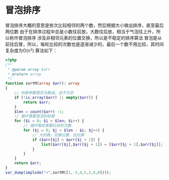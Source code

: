# 冒泡排序

冒泡排序大概的意思是依次比较相邻的两个数，然后根据大小做出排序，直至最后两位数
由于在排序过程中总是小数往前放，大数往后放，相当于气泡往上升，所以称作冒泡排序
涉及非相邻元素的位置交换，所以是不稳定的排序算法
冒泡是从前往后冒，所以，每轮比较的次数也是逐渐减少的，最后一个数不用比较，其时间复杂度为O(n²)
算法如下：

```php
<?php
/**
 * @param array $arr
 * @return array
 */
function sortM(array $arr): array
{
    // 判断参数是否为数组，且不为空
    if (!is_array($arr) || empty($arr)) {
        return $arr;
    }
    $len = count($arr) -1;
    // 循环需要冒泡的轮数
    for ($i = 0; $i < $len; $i++) {
        // 循环每轮需要比较的次数
        for ($j = 0; $j < $len - $i; $j++) {
            // 大的数，交换位置，往后挪
            if ($arr[$j] > $arr[$j + 1]) {
                list($arr[$j],$arr[$j + 1]) = [$arr[$j + 1],$arr[$j]];
            }
        }
    }
    return $arr;
}
var_dump(implode("<",sortM([1,-3,4,5,2,6,0])));
```
